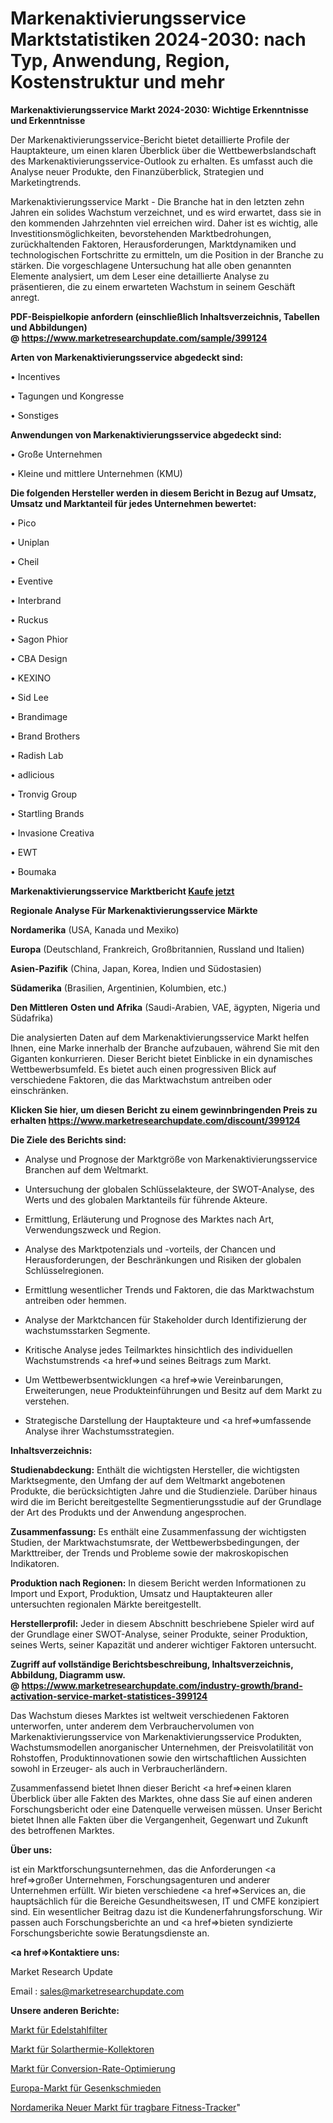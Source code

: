 # Markenaktivierungsservice Marktstatistiken 2024-2030: nach Typ, Anwendung, Region, Kostenstruktur und mehr

<strong>Markenaktivierungsservice Markt 2024-2030: Wichtige Erkenntnisse und Erkenntnisse</strong>

Der Markenaktivierungsservice-Bericht bietet detaillierte Profile der Hauptakteure, um einen klaren Überblick über die Wettbewerbslandschaft des Markenaktivierungsservice-Outlook zu erhalten. Es umfasst auch die Analyse neuer Produkte, den Finanzüberblick, Strategien und Marketingtrends.

Markenaktivierungsservice Markt - Die Branche hat in den letzten zehn Jahren ein solides Wachstum verzeichnet, und es wird erwartet, dass sie in den kommenden Jahrzehnten viel erreichen wird. Daher ist es wichtig, alle Investitionsmöglichkeiten, bevorstehenden Marktbedrohungen, zurückhaltenden Faktoren, Herausforderungen, Marktdynamiken und technologischen Fortschritte zu ermitteln, um die Position in der Branche zu stärken. Die vorgeschlagene Untersuchung hat alle oben genannten Elemente analysiert, um dem Leser eine detaillierte Analyse zu präsentieren, die zu einem erwarteten Wachstum in seinem Geschäft anregt.

<strong><b>PDF-Beispielkopie anfordern (einschließlich Inhaltsverzeichnis, Tabellen und Abbildungen) @ </b></strong><strong><a href=https://www.marketresearchupdate.com/sample/399124><strong>https://www.marketresearchupdate.com/sample/399124</u></a></strong></strong>

<strong>Arten von Markenaktivierungsservice abgedeckt sind:</strong>

• Incentives

• Tagungen und Kongresse

• Sonstiges

<strong>Anwendungen von Markenaktivierungsservice abgedeckt sind:</strong>

• Große Unternehmen

• Kleine und mittlere Unternehmen (KMU)

<strong>Die folgenden Hersteller werden in diesem Bericht in Bezug auf Umsatz, Umsatz und Marktanteil für jedes Unternehmen bewertet:</strong>

• Pico

• Uniplan

• Cheil

• Eventive

• Interbrand

• Ruckus

• Sagon Phior

• CBA Design

• KEXINO

• Sid Lee

• Brandimage

• Brand Brothers

• Radish Lab

• adlicious

• Tronvig Group

• Startling Brands

• Invasione Creativa

• EWT

• Boumaka

<strong>Markenaktivierungsservice Marktbericht <a href=https://www.marketresearchupdate.com/buynow/399124>Kaufe jetzt</a></strong>

<strong>Regionale Analyse Für Markenaktivierungsservice Märkte</strong>

<strong>Nordamerika</strong> (USA, Kanada und Mexiko)

<strong>Europa</strong> (Deutschland, Frankreich, Großbritannien, Russland und Italien)

<strong>Asien-Pazifik</strong> (China, Japan, Korea, Indien und Südostasien)

<strong>Südamerika</strong> (Brasilien, Argentinien, Kolumbien, etc.)

<strong>Den Mittleren</strong> <strong>Osten und Afrika</strong> (Saudi-Arabien, VAE, ägypten, Nigeria und Südafrika)

Die analysierten Daten auf dem Markenaktivierungsservice Markt helfen Ihnen, eine Marke innerhalb der Branche aufzubauen, während Sie mit den Giganten konkurrieren. Dieser Bericht bietet Einblicke in ein dynamisches Wettbewerbsumfeld. Es bietet auch einen progressiven Blick auf verschiedene Faktoren, die das Marktwachstum antreiben oder einschränken.

<strong>Klicken Sie hier, um diesen Bericht zu einem gewinnbringenden Preis zu erhalten
</strong><strong><a href=https://www.marketresearchupdate.com/discount/399124>https://www.marketresearchupdate.com/discount/399124</b></u></strong></a>

<strong>Die Ziele des Berichts sind:</strong>

- Analyse und Prognose der Marktgröße von Markenaktivierungsservice Branchen auf dem Weltmarkt.

- Untersuchung der globalen Schlüsselakteure, der SWOT-Analyse, des Werts und des globalen Marktanteils für führende Akteure.

- Ermittlung, Erläuterung und Prognose des Marktes nach Art, Verwendungszweck und Region.

- Analyse des Marktpotenzials und -vorteils, der Chancen und Herausforderungen, der Beschränkungen und Risiken der globalen Schlüsselregionen.

- Ermittlung wesentlicher Trends und Faktoren, die das Marktwachstum antreiben oder hemmen.

- Analyse der Marktchancen für Stakeholder durch Identifizierung der wachstumsstarken Segmente.

- Kritische Analyse jedes Teilmarktes hinsichtlich des individuellen Wachstumstrends <a href=>und</a> seines Beitrags zum Markt.

- Um Wettbewerbsentwicklungen <a href=>wie</a> Vereinbarungen, Erweiterungen, neue Produkteinführungen und Besitz auf dem Markt zu verstehen.

- Strategische Darstellung der Hauptakteure und <a href=>umfas</a>sende Analyse ihrer Wachstumsstrategien.

<strong>Inhaltsverzeichnis:</strong>

<strong>Studienabdeckung:</strong> Enthält die wichtigsten Hersteller, die wichtigsten Marktsegmente, den Umfang der auf dem Weltmarkt angebotenen Produkte, die berücksichtigten Jahre und die Studienziele. Darüber hinaus wird die im Bericht bereitgestellte Segmentierungsstudie auf der Grundlage der Art des Produkts und der Anwendung angesprochen.

<strong>Zusammenfassung:</strong> Es enthält eine Zusammenfassung der wichtigsten Studien, der Marktwachstumsrate, der Wettbewerbsbedingungen, der Markttreiber, der Trends und Probleme sowie der makroskopischen Indikatoren.

<strong>Produktion nach Regionen:</strong> In diesem Bericht werden Informationen zu Import und Export, Produktion, Umsatz und Hauptakteuren aller untersuchten regionalen Märkte bereitgestellt.

<strong>Herstellerprofil:</strong> Jeder in diesem Abschnitt beschriebene Spieler wird auf der Grundlage einer SWOT-Analyse, seiner Produkte, seiner Produktion, seines Werts, seiner Kapazität und anderer wichtiger Faktoren untersucht.

<strong><b>Zugriff auf vollständige Berichtsbeschreibung, Inhaltsverzeichnis, Abbildung, Diagramm usw. @ </b></strong><strong><a href=https://www.marketresearchupdate.com/industry-growth/brand-activation-service-market-statistices-399124>https://www.marketresearchupdate.com/industry-growth/brand-activation-service-market-statistices-399124</a></strong>

Das Wachstum dieses Marktes ist weltweit verschiedenen Faktoren unterworfen, unter anderem dem Verbrauchervolumen von Markenaktivierungsservice von Markenaktivierungsservice Produkten, Wachstumsmodellen anorganischer Unternehmen, der Preisvolatilität von Rohstoffen, Produktinnovationen sowie den wirtschaftlichen Aussichten sowohl in Erzeuger- als auch in Verbraucherländern.

Zusammenfassend bietet Ihnen dieser Bericht <a href=>einen</a> klaren Überblick über alle Fakten des Marktes, ohne dass Sie auf einen anderen Forschungsbericht oder eine Datenquelle verweisen müssen. Unser Bericht bietet Ihnen alle Fakten über die Vergangenheit, Gegenwart und Zukunft des betroffenen Marktes.

<strong>Über uns:</strong>

 ist ein Marktforschungsunternehmen, das die Anforderungen <a href=>großer</a> Unternehmen, Forschungsagenturen und anderer Unternehmen erfüllt. Wir bieten verschiedene <a href=>Services</a> an, die hauptsächlich für die Bereiche Gesundheitswesen, IT und CMFE konzipiert sind. Ein wesentlicher Beitrag dazu ist die Kundenerfahrungsforschung. Wir passen auch Forschungsberichte an und <a href=>bieten</a> syndizierte Forschungsberichte sowie Beratungsdienste an.

<strong><a href=>Kontaktiere uns:</a></strong>

Market Research Update

Email : sales@marketresearchupdate.com

<strong>Unsere anderen Berichte:</strong>

<a href=https://www.linkedin.com/pulse/stainless-steel-filter-market-2023-size-growth>Markt für Edelstahlfilter</a>

<a href=https://www.linkedin.com/pulse/solar-thermal-collectors-market-trends-2023-key-takeaways>Markt für Solarthermie-Kollektoren</a>

<a href=https://www.linkedin.com/pulse/conversion-rate-optimization-market-sizing-up-anticipating>Markt für Conversion-Rate-Optimierung</a>

<a href=https://www.linkedin.com/pulse/europe-impression-die-forging-market-2023-2030>Europa-Markt für Gesenkschmieden</a>

<a href=https://www.linkedin.com/pulse/north-america-new-wearable-fitness-trackers-market-demand>Nordamerika Neuer Markt für tragbare Fitness-Tracker</a>"
